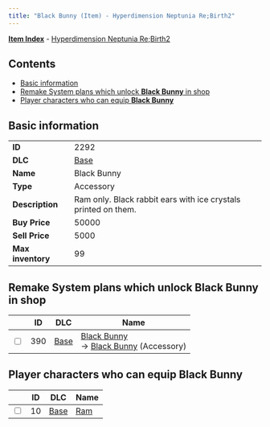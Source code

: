 ```yaml
---
title: "Black Bunny (Item) - Hyperdimension Neptunia Re;Birth2"
---
```


[**Item Index**](/neptunia/rb2/item/index.html) - [Hyperdimension Neptunia Re;Birth2](/neptunia/rb2)

## Contents

- [Basic information](#basic-information)
- [Remake System plans which unlock **Black Bunny** in shop](#remake-system-plans-which-unlock-black-bunny-in-shop)
- [Player characters who can equip **Black Bunny**](#player-characters-who-can-equip-black-bunny)

## Basic information

|   |   |
| -- | -- |
| **ID** | 2292 |
| **DLC** | [Base](/neptunia/rb2/dlc/0-base.html) |
| **Name** | Black Bunny |
| **Type** | Accessory |
| **Description** | Ram only. Black rabbit ears with ice crystals printed on them. |
| **Buy Price** | 50000 |
| **Sell Price** | 5000 |
| **Max inventory** | 99 |

## Remake System plans which unlock **Black Bunny** in shop

|    | ID | DLC | Name |
| -- | -- | --- | ---- |
| <input type="checkbox" id="rb2-remake-0-390" class="trackbox" /> | 390 | [Base](/neptunia/rb2/dlc/0-base.html) | [Black Bunny](/neptunia/rb2/remake/0-390-black-bunny.html)<br />→ [Black Bunny](/neptunia/rb2/item/0-2292-black-bunny.html) (Accessory) |

## Player characters who can equip **Black Bunny**

|    | ID | DLC | Name |
| -- | -- | --- | ---- |
| <input type="checkbox" id="rb2-player-0-10" class="trackbox" /> | 10 | [Base](/neptunia/rb2/dlc/0-base.html) | [Ram](/neptunia/rb2/player/0-10-ram.html) |